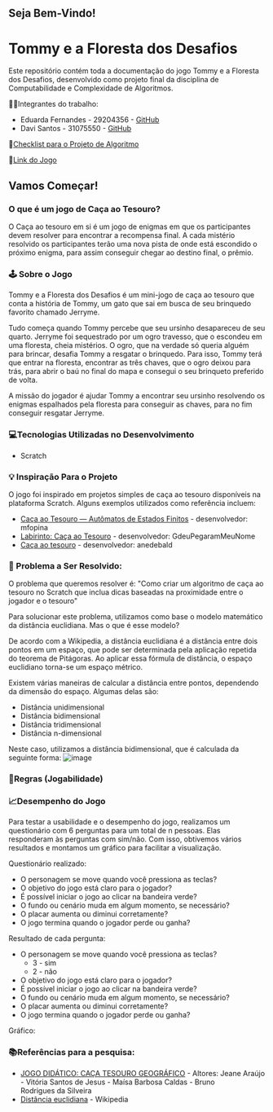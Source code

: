 ## Seja Bem-Vindo!

# Tommy e a Floresta dos Desafios

Este repositório contém toda a documentação do jogo Tommy e a Floresta dos Desafios, desenvolvido como projeto final da disciplina de Computabilidade e Complexidade de Algoritmos.

👨‍💻Integrantes do trabalho:
- Eduarda Fernandes - 29204356 - [GitHub](https://github.com/eduardasf)
- Davi Santos - 31075550 - [GitHub](https://github.com/Davi140903)

🔗[Checklist para o Projeto de Algoritmo](https://docs.google.com/document/d/1Srs0VaEi86X3VZb1j1cGalZr3vO_3jp-KXp8-Y3Nx9Y/edit?usp=sharing)

🔗[Link do Jogo](https://docs.google.com/document/d/1Srs0VaEi86X3VZb1j1cGalZr3vO_3jp-KXp8-Y3Nx9Y/edit?usp=sharing)

## Vamos Começar!
### O que é um jogo de Caça ao Tesouro?
O Caça ao tesouro em si é um jogo de enigmas em que os participantes devem resolver para encontrar a recompensa final. A cada mistério resolvido os participantes terão uma nova pista de onde está escondido o próximo enigma, para assim conseguir chegar ao destino final, o prêmio.

### 🕹️ Sobre o Jogo
Tommy e a Floresta dos Desafios é um mini-jogo de caça ao tesouro que conta a história de Tommy, um gato que sai em busca de seu brinquedo favorito chamado Jerryme.

Tudo começa quando Tommy percebe que seu ursinho desapareceu de seu quarto. Jerryme foi sequestrado por um ogro travesso, que o escondeu em uma floresta, cheia mistérios. O ogro, que na verdade só queria alguém para brincar, desafia Tommy a resgatar o brinquedo. Para isso, Tommy terá que entrar na floresta, encontrar as três chaves, que o ogro deixou para trás, para abrir o baú no final do mapa e consegui o seu brinqueto preferido de volta.

A missão do jogador é ajudar Tommy a encontrar seu ursinho resolvendo os enigmas espalhados pela floresta para conseguir as chaves, para no fim conseguir resgatar Jerryme. 

### 💻Tecnologias Utilizadas no Desenvolvimento
- Scratch

### 💡 Inspiração Para o Projeto
O jogo foi inspirado em projetos simples de caça ao tesouro disponíveis na plataforma Scratch. Alguns exemplos utilizados como referência incluem:
- [Caça ao Tesouro — Autômatos de Estados Finitos](https://scratch.mit.edu/projects/570436056/) - desenvolvedor: mfopina
- [Labirinto: Caça ao Tesouro](https://scratch.mit.edu/projects/833716412/) - desenvolvedor: GdeuPegaramMeuNome
- [Caça ao tesouro](https://scratch.mit.edu/projects/402888020/) - desenvolvedor: anedebald

### 🧩 Problema a Ser Resolvido:
O problema que queremos resolver é: "Como criar um algoritmo de caça ao tesouro no Scratch que inclua dicas baseadas na proximidade entre o jogador e o tesouro"

Para solucionar este problema, utilizamos como base o modelo matemático da distância euclidiana. Mas o que é esse modelo?

De acordo com a Wikipedia, a distância euclidiana é a distância entre dois pontos em um espaço, que pode ser determinada pela aplicação repetida do teorema de Pitágoras. Ao aplicar essa fórmula de distância, o espaço euclidiano torna-se um espaço métrico.

Existem várias maneiras de calcular a distância entre pontos, dependendo da dimensão do espaço. Algumas delas são:
- Distância unidimensional
- Distância bidimensional
- Distância tridimensional
- Distância n-dimensional
  
Neste caso, utilizamos a distância bidimensional, que é calculada da seguinte forma:
![image](https://github.com/user-attachments/assets/80203912-d457-45c9-9290-3de38e5b4955)

### 🎯Regras (Jogabilidade)
### 📈Desempenho do Jogo
Para testar a usabilidade e o desempenho do jogo, realizamos um questionário com 6 perguntas para um total de n pessoas. Elas responderam às perguntas com sim/não. Com isso, obtivemos vários resultados e montamos um gráfico para facilitar a visualização.

Questionário realizado:
- O personagem se move quando você pressiona as teclas?
- O objetivo do jogo está claro para o jogador?
- É possível iniciar o jogo ao clicar na bandeira verde?
- O fundo ou cenário muda em algum momento, se necessário?
- O placar aumenta ou diminui corretamente?
- O jogo termina quando o jogador perde ou ganha?

Resultado de cada pergunta:
- O personagem se move quando você pressiona as teclas?
  - 3 - sim
  - 2 - não
- O objetivo do jogo está claro para o jogador?
- É possível iniciar o jogo ao clicar na bandeira verde?
- O fundo ou cenário muda em algum momento, se necessário?
- O placar aumenta ou diminui corretamente?
- O jogo termina quando o jogador perde ou ganha?

Gráfico:

### 📚Referências para a pesquisa:
- [JOGO DIDÁTICO: CAÇA TESOURO GEOGRÁFICO](https://www.falaprofessor2023.agb.org.br/resources/anais/9/fp2023/1693513698_ARQUIVO_41e17d5f72c272576d276d118152fb95.pdf) - Altores: Jeane Araújo - Vitória Santos de Jesus - Maísa Barbosa Caldas - Bruno Rodrigues da Silveira
- [Distância euclidiana](https://pt.wikipedia.org/wiki/Dist%C3%A2ncia_euclidiana) - Wikipedia
